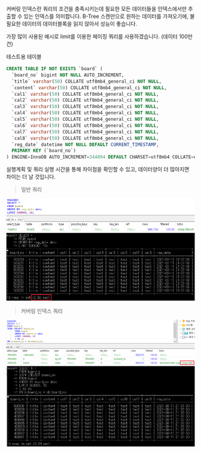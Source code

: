 커버링 인덱스란 쿼리의 조건을 충족시키는데 필요한 모든 데이터들을 인덱스에서만 추출할 수 있는 인덱스를 의미합니다.
B-Tree 스캔만으로 원하는 데이터를 가져오기에, 불필요한 데이터의 데이터블록을 읽지 않아서 성능이 좋습니다.
<br/>

가장 많이 사용된 예시로 limit를 이용한 페이징 쿼리를 사용하겠습니다. (데이터 100만건) <br/>

테스트용 테이블
~~~sql
CREATE TABLE IF NOT EXISTS `board` (
  `board_no` bigint NOT NULL AUTO_INCREMENT,
  `title` varchar(50) COLLATE utf8mb4_general_ci NOT NULL,
  `content` varchar(50) COLLATE utf8mb4_general_ci NOT NULL,
  `cal1` varchar(50) COLLATE utf8mb4_general_ci NOT NULL,
  `cal2` varchar(50) COLLATE utf8mb4_general_ci NOT NULL,
  `cal3` varchar(50) COLLATE utf8mb4_general_ci NOT NULL,
  `cal4` varchar(50) COLLATE utf8mb4_general_ci NOT NULL,
  `cal5` varchar(50) COLLATE utf8mb4_general_ci NOT NULL,
  `cal6` varchar(50) COLLATE utf8mb4_general_ci NOT NULL,
  `cal7` varchar(50) COLLATE utf8mb4_general_ci NOT NULL,
  `cal8` varchar(50) COLLATE utf8mb4_general_ci NOT NULL,
  `reg_date` datetime NOT NULL DEFAULT CURRENT_TIMESTAMP,
  PRIMARY KEY (`board_no`)
) ENGINE=InnoDB AUTO_INCREMENT=344094 DEFAULT CHARSET=utf8mb4 COLLATE=utf8mb4_general_ci;
~~~

실행계획 및 쿼리 실행 시간을 통해 차이점을 확인할 수 있고, 데이터양이 더 많아지면 차이는 더 날 것입니다.

> 일반 쿼리
<img src="../img/20210811_1.png"/>
<img src="../img/20210811_3.png"/>

> 커버링 인덱스 쿼리
<img src="../img/20210811_2.png"/>
<img src="../img/20210811_4.png"/>
